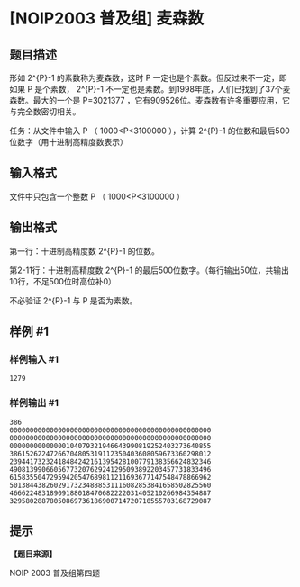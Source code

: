 # [NOIP2003 普及组] 麦森数

## 题目描述

形如 2^{P}-1 的素数称为麦森数，这时 P 一定也是个素数。但反过来不一定，即如果 P 是个素数， 2^{P}-1 不一定也是素数。到1998年底，人们已找到了37个麦森数。最大的一个是 P=3021377 ，它有909526位。麦森数有许多重要应用，它与完全数密切相关。

任务：从文件中输入 P （ 1000<P<3100000 ），计算 2^{P}-1 的位数和最后500位数字（用十进制高精度数表示）

## 输入格式

文件中只包含一个整数 P （ 1000<P<3100000 ）

## 输出格式

第一行：十进制高精度数 2^{P}-1 的位数。

第2-11行：十进制高精度数 2^{P}-1 的最后500位数字。（每行输出50位，共输出10行，不足500位时高位补0）

不必验证 2^{P}-1 与 P 是否为素数。

## 样例 #1

### 样例输入 #1

```
1279
```

### 样例输出 #1

```
386
00000000000000000000000000000000000000000000000000
00000000000000000000000000000000000000000000000000
00000000000000104079321946643990819252403273640855
38615262247266704805319112350403608059673360298012
23944173232418484242161395428100779138356624832346
49081399066056773207629241295093892203457731833496
61583550472959420547689811211693677147548478866962
50138443826029173234888531116082853841658502825560
46662248318909188018470682222031405210266984354887
32958028878050869736186900714720710555703168729087
```

## 提示

**【题目来源】**

NOIP 2003 普及组第四题